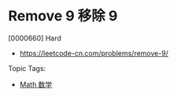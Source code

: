 # Remove 9 移除 9

[0000660] Hard

- https://leetcode-cn.com/problems/remove-9/

Topic Tags:

- [Math 数学](https://leetcode-cn.com/tag/math/)
